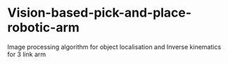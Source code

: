 # Vision-based-pick-and-place-robotic-arm
Image processing algorithm for object localisation and Inverse kinematics for 3 link arm
